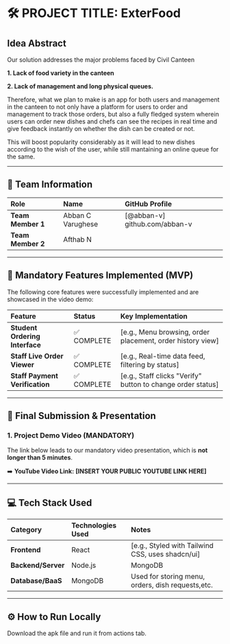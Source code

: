 # 🛠️ PROJECT TITLE: ExterFood

## Idea Abstract

Our solution addresses the major problems faced by Civil Canteen
<p><b>1. Lack of food variety in the canteen</b></p>
<p><b>2. Lack of management and long physical queues.</b></p>
<p>Therefore, what we plan to make is an app for both users and management in the canteen to not only have a platform for users to order and management to track those orders, but also a fully fledged system wherein users can order new dishes and chefs can see the recipes in real time and give feedback instantly on whether the dish can be created or not.</p>
<p>This will boost popularity considerably as it will lead to new dishes according to the wish of the user, while still mantaining an online queue for the same.</p>

---

## 👥 Team Information

| Role | Name | GitHub Profile |
| :--- | :--- | :--- |
| **Team Member 1** | Abban C Varughese | [@abban-v] github.com/abban-v |
| **Team Member 2** | Afthab N |  |

---

## 🎯 Mandatory Features Implemented (MVP)

The following core features were successfully implemented and are showcased in the video demo:

| Feature | Status | Key Implementation |
| :--- | :--- | :--- |
| **Student Ordering Interface** | ✅ COMPLETE | [e.g., Menu browsing, order placement, order history view] |
| **Staff Live Order Viewer** | ✅ COMPLETE | [e.g., Real-time data feed, filtering by status] |
| **Staff Payment Verification** | ✅ COMPLETE | [e.g., Staff clicks "Verify" button to change order status] |

---

## 📼 Final Submission & Presentation

### 1. Project Demo Video (MANDATORY)

The link below leads to our mandatory video presentation, which is **not longer than 5 minutes**.

➡️ **YouTube Video Link:** **[INSERT YOUR PUBLIC YOUTUBE LINK HERE]**


---

## 💻 Tech Stack Used

| Category | Technologies Used | Notes |
| :--- | :--- | :--- |
| **Frontend** | React | [e.g., Styled with Tailwind CSS, uses shadcn/ui] |
| **Backend/Server** | Node.js | MongoDB |
| **Database/BaaS** | MongoDB | Used for storing menu, orders, dish requests,etc. |

---

## ⚙️ How to Run Locally

Download the apk file and run it from actions tab.
